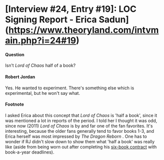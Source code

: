 # [Interview #24, Entry #19]: LOC Signing Report - Erica Sadun](https://www.theoryland.com/intvmain.php?i=24#19)

#### Question

Isn't
*Lord of Chaos*
half of a book?

#### Robert Jordan

Yes. He wanted to experiment. There's something else which is experimental, but he won't say what.

#### Footnote

I asked Erica about this concept that
*Lord of Chaos*
is 'half a book', since it was mentioned a lot in reports of the period. I told her I thought it was odd, since now (2011)
*Lord of Chaos*
is by and far one of the fan favorites. It's interesting, because the older fans generally tend to favor books 1-3, and Erica herself was most impressed by
*The Dragon Reborn*
. One has to wonder if RJ didn't slow down to show them what 'half a book' was really like (aside from being worn out after completing his
[six-book contract](http://www.theoryland.com/intvmain.php?i=9#19)
with book-a-year deadlines).

